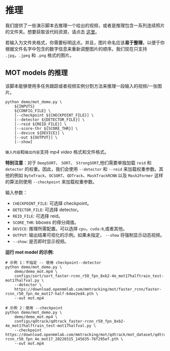# 推理

我们提供了一些演示脚本去推理一个给出的视频，或者是推理包含一系列连续照片的文件夹。想要获取该代码资源，请点击 [这里](https://github.com/open-mmlab/mmdetection/tree/tracking/demo)。

若输入为文件夹格式，你需要标明这点。并且，图片命名应该**易于整理**，以便于你根据文件名字中包含的数字信息来重新调整图片的顺序。我们现在只支持 `.jpg`，`.jpeg` 和 `.png` 格式的图片。

## MOT models 的推理

该脚本能够使用多任务跟踪或者视频实例分割方法来推理一段输入的视频/一张图片。

```shell
python demo/mot_demo.py \
    ${INPUTS}
    ${CONFIG_FILE} \
    [--checkpoint ${CHECKPOINT_FILE}] \
    [--detector ${DETECTOR_FILE}] \
    [--reid ${REID_FILE}] \
    [--score-thr ${SCORE_THR}] \
    [--device ${DEVICE}] \
    [--out ${OUTPUT}] \
    [--show]
```

`输入内容`和`输出内容`支持 _mp4 video_ 格式和文件格式。

**特别注意**：对于 `DeepSORT`、 `SORT`、 `StrongSORT`,他们需要单独加载 `reid` 和 `detector` 的权重。因此，我们会使用 `--detector` 和 `--reid` 来加载权重参数。其他的例如 `ByteTrack`、`OCSORT`、`QDTrack`、`MaskTrackRCNN` 以及 `Mask2Former` 这样的算法则使用 `--checkpoint` 来加载权重参数。

输入参数：

- `CHECKPOINT_FILE`: 可选择 checkpoint。
- `DETECTOR_FILE`: 可选择 detector。
- `REID_FILE`: 可选择 reid。
- `SCORE_THR`: bboxes 的得分阈值。
- `DEVICE`: 推理所需配置。可以选择 `cpu`，`cuda:0`,或者其他。
- `OUTPUT`: 输出结果可视化的示例。如果未指定， `--show` 将强制显示动态视频。
- `--show`: 是否即时显示视频。

**运行 mot model 的示例:**

```shell
# 示例 1：不指定 -- 使用 checkpoint--detector
python demo/mot_demo.py \
    demo/demo_mot.mp4 \
    configs/sort/sort_faster-rcnn_r50_fpn_8xb2-4e_mot17halftrain_test-mot17halfval.py \
    --detector \
    https://download.openmmlab.com/mmtracking/mot/faster_rcnn/faster-rcnn_r50_fpn_4e_mot17-half-64ee2ed4.pth \
    --out mot.mp4

# 示例 2：使用 --checkpoint
python demo/mot_demo.py \
    demo/demo_mot.mp4 \
    configs/qdtrack/qdtrack_faster-rcnn_r50_fpn_8xb2-4e_mot17halftrain_test-mot17halfval.py \
    --checkpoint https://download.openmmlab.com/mmtracking/mot/qdtrack/mot_dataset/qdtrack_faster-rcnn_r50_fpn_4e_mot17_20220315_145635-76f295ef.pth \
    --out mot.mp4
```
